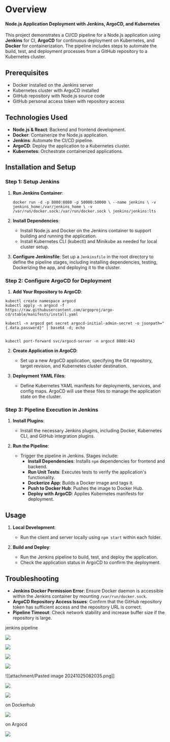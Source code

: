 # Overview

#### Node.js Application Deployment with Jenkins, ArgoCD, and Kubernetes

This project demonstrates a CI/CD pipeline for a Node.js application using **Jenkins** for CI, **ArgoCD** for continuous deployment on Kubernetes, and **Docker** for containerization. The pipeline includes steps to automate the build, test, and deployment processes from a GitHub repository to a Kubernetes cluster.

## Prerequisites

- Docker installed on the Jenkins server
- Kubernetes cluster with ArgoCD installed
- GitHub repository with Node.js source code
- GitHub personal access token with repository access

## Technologies Used

- **Node.js & React**: Backend and frontend development.
- **Docker**: Containerize the Node.js application.
- **Jenkins**: Automate the CI/CD pipeline.
- **ArgoCD**: Deploy the application to a Kubernetes cluster.
- **Kubernetes**: Orchestrate containerized applications.

## Installation and Setup

### Step 1: Setup Jenkins

1. **Run Jenkins Container**:

   `docker run -d -p 8080:8080 -p 50000:50000 \ --name jenkins \ -v jenkins_home:/var/jenkins_home \ -v /var/run/docker.sock:/var/run/docker.sock \ jenkins/jenkins:lts`

2. **Install Dependencies**:

   - Install Node.js and Docker on the Jenkins container to support building and running the application.
   - Install Kubernetes CLI (kubectl) and Minikube as needed for local cluster setup.

3. **Configure Jenkinsfile**: Set up a `Jenkinsfile` in the root directory to define the pipeline stages, including installing dependencies, testing, Dockerizing the app, and deploying it to the cluster.

### Step 2: Configure ArgoCD for Deployment

1. **Add Your Repository to ArgoCD**:

```
kubectl create namespace argocd
kubectl apply -n argocd -f https://raw.githubusercontent.com/argoproj/argo-cd/stable/manifests/install.yaml

kubectl -n argocd get secret argocd-initial-admin-secret -o jsonpath="{.data.password}" | base64 -d; echo


kubectl port-forward svc/argocd-server -n argocd 8080:443
```

2. **Create Application in ArgoCD**:

   - Set up a new ArgoCD application, specifying the Git repository, target revision, and Kubernetes cluster destination.

3. **Deployment YAML Files**:

   - Define Kubernetes YAML manifests for deployments, services, and config maps. ArgoCD will use these files to manage the application state on the cluster.

### Step 3: Pipeline Execution in Jenkins

1. **Install Plugins**:

   - Install the necessary Jenkins plugins, including Docker, Kubernetes CLI, and GitHub integration plugins.

2. **Run the Pipeline**:

   - Trigger the pipeline in Jenkins. Stages include:
     - **Install Dependencies**: Installs `npm` dependencies for frontend and backend.
     - **Run Unit Tests**: Executes tests to verify the application's functionality.
     - **Dockerize App**: Builds a Docker image and tags it.
     - **Push to Docker Hub**: Pushes the image to Docker Hub.
     - **Deploy with ArgoCD**: Applies Kubernetes manifests for deployment.

## Usage

1. **Local Development**:

   - Run the client and server locally using `npm start` within each folder.

2. **Build and Deploy**:

   - Run the Jenkins pipeline to build, test, and deploy the application.
   - Check the application status in ArgoCD to confirm the deployment.

## Troubleshooting

- **Jenkins Docker Permission Error**: Ensure Docker daemon is accessible within the Jenkins container by mounting `/var/run/docker.sock`.
- **ArgoCD Repository Access Issues**: Confirm that the GitHub repository token has sufficient access and the repository URL is correct.
- **Pipeline Timeout**: Check network stability and increase buffer size if the repository is large.

jenkins pipeline

![](attachment/d2ff2fe0fabcc8a7556bf7091bba5171.png)

![](attachment/2274bc5578eb47229b02a771ba75fead.png)

![](attachment/495a1832de3e5bda62c3acdd9f873c7d.png)

![](attachment/bdc3cad3e4e5484bfdc451706ceead18.png)

![[attachment/Pasted image 20241025082035.png]]

![](attachment/f2b035d9c5a2b32485393c51cee80197.png)

![](attachment/bccdac2c03995e4c47c32c3e09344589.png)

on Dockerhub

![](attachment/2cad90618c39b515f5dd3bf390995567.png)

on Argocd

![](attachment/42ab32904955cc3f0e30f181b05893a0.png)
